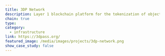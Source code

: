 ```yaml
---
title: 3DP Network
description: Layer 1 blockchain platform for the tokenization of objects.
chain: true
type:
category:
  - infrastructure
link: https://3dpass.org/
featured_image: /media/images/projects/3dp-network.png
show_case_study: false
---
```

